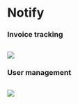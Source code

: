 # Notify

### Invoice tracking

## ![](https://github.com/hector3211/socket/blob/dev/notify.gif)

### User management

## ![](https://github.com/hector3211/socket/blob/dev/notify-two.gif)
